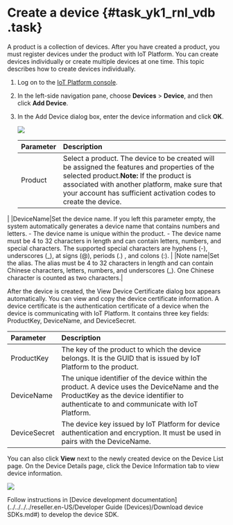 # Create a device {#task_yk1_rnl_vdb .task}

A product is a collection of devices. After you have created a product, you must register devices under the product with IoT Platform. You can create devices individually or create multiple devices at one time. This topic describes how to create devices individually.

1.  Log on to the [IoT Platform console](https://partners-intl.console.aliyun.com/#/iot). 
2.  In the left-side navigation pane, choose **Devices** \> **Device**, and then click **Add Device**. 
3.  In the Add Device dialog box, enter the device information and click **OK**. 

    ![](http://static-aliyun-doc.oss-cn-hangzhou.aliyuncs.com/assets/img/12828/15579887462540_en-US.png)

    |Parameter|Description|
    |:--------|:----------|
    |Product|Select a product. The device to be created will be assigned the features and properties of the selected product.**Note:** If the product is associated with another platform, make sure that your account has sufficient activation codes to create the device.

|
    |DeviceName|Set the device name. If you left this parameter empty, the system automatically generates a device name that contains numbers and letters.    -   The device name is unique within the product.
    -   The device name must be 4 to 32 characters in length and can contain letters, numbers, and special characters. The supported special characters are hyphens \(-\), underscores \(\_\), at signs \(@\), periods \(.\) , and colons \(:\).
|
    |Note name|Set the alias. The alias must be 4 to 32 characters in length and can contain Chinese characters, letters, numbers, and underscores \(\_\). One Chinese character is counted as two characters.|


After the device is created, the View Device Certificate dialog box appears automatically. You can view and copy the device certificate information. A device certificate is the authentication certificate of a device when the device is communicating with IoT Platform. It contains three key fields: ProductKey, DeviceName, and DeviceSecret.

|Parameter|Description|
|:--------|:----------|
|ProductKey|The key of the product to which the device belongs. It is the GUID that is issued by IoT Platform to the product.|
|DeviceName|The unique identifier of the device within the product. A device uses the DeviceName and the ProductKey as the device identifier to authenticate to and communicate with IoT Platform.|
|DeviceSecret|The device key issued by IoT Platform for device authentication and encryption. It must be used in pairs with the DeviceName.|

You can also click **View** next to the newly created device on the Device List page. On the Device Details page, click the Device Information tab to view device information.

![](http://static-aliyun-doc.oss-cn-hangzhou.aliyuncs.com/assets/img/12828/155798874633334_en-US.png)

Follow instructions in [Device development documentation](../../../../reseller.en-US/Developer Guide (Devices)/Download device SDKs.md#) to develop the device SDK.

